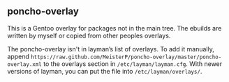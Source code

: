 poncho-overlay
--------------

This is a Gentoo overlay for packages not in the main tree.
The ebuilds are written by myself or copied from other peoples overlays.

The poncho-overlay isn't in layman’s list of overlays. To add it manually, append ```https://raw.github.com/MeisterP/poncho-overlay/master/poncho-overlay.xml```
to the overlays section in ```/etc/layman/layman.cfg```.
With newer versions of layman, you can put the file into ```/etc/layman/overlays/```.

